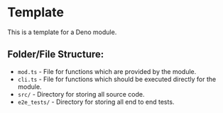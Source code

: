 # Template

This is a template for a Deno module.

## Folder/File Structure:

- `mod.ts` - File for functions which are provided by the module.
- `cli.ts` - File for functions which should be executed directly for the module.
- `src/` - Directory for storing all source code.
- `e2e_tests/` - Directory for storing all end to end tests.
